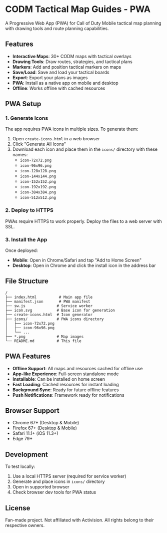 # CODM Tactical Map Guides - PWA

A Progressive Web App (PWA) for Call of Duty Mobile tactical map planning with drawing tools and route planning capabilities.

## Features

- **Interactive Maps**: 30+ CODM maps with tactical overlays
- **Drawing Tools**: Draw routes, strategies, and tactical plans
- **Markers**: Add and position tactical markers on maps
- **Save/Load**: Save and load your tactical boards
- **Export**: Export your plans as images
- **PWA**: Install as a native app on mobile and desktop
- **Offline**: Works offline with cached resources

## PWA Setup

### 1. Generate Icons

The app requires PWA icons in multiple sizes. To generate them:

1. Open `create-icons.html` in a web browser
2. Click "Generate All Icons" 
3. Download each icon and place them in the `icons/` directory with these names:
   - `icon-72x72.png`
   - `icon-96x96.png`
   - `icon-128x128.png`
   - `icon-144x144.png`
   - `icon-152x152.png`
   - `icon-192x192.png`
   - `icon-384x384.png`
   - `icon-512x512.png`

### 2. Deploy to HTTPS

PWAs require HTTPS to work properly. Deploy the files to a web server with SSL.

### 3. Install the App

Once deployed:
- **Mobile**: Open in Chrome/Safari and tap "Add to Home Screen"
- **Desktop**: Open in Chrome and click the install icon in the address bar

## File Structure

```
/
├── index.html          # Main app file
├── manifest.json       # PWA manifest
├── sw.js              # Service worker
├── icon.svg           # Base icon for generation
├── create-icons.html  # Icon generator
├── icons/             # PWA icons directory
│   ├── icon-72x72.png
│   ├── icon-96x96.png
│   └── ...
├── *.png              # Map images
└── README.md          # This file
```

## PWA Features

- **Offline Support**: All maps and resources cached for offline use
- **App-like Experience**: Full-screen standalone mode
- **Installable**: Can be installed on home screen
- **Fast Loading**: Cached resources for instant loading
- **Background Sync**: Ready for future offline features
- **Push Notifications**: Framework ready for notifications

## Browser Support

- Chrome 67+ (Desktop & Mobile)
- Firefox 67+ (Desktop & Mobile)
- Safari 11.1+ (iOS 11.3+)
- Edge 79+

## Development

To test locally:

1. Use a local HTTPS server (required for service worker)
2. Generate and place icons in `icons/` directory
3. Open in supported browser
4. Check browser dev tools for PWA status

## License

Fan-made project. Not affiliated with Activision. All rights belong to their respective owners. 